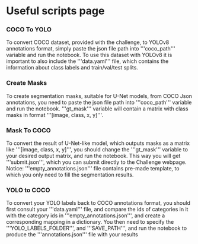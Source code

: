 # Useful scripts page

### COCO To YOLO

To convert COCO dataset, provided with the challenge, to YOLOv8 annotations format, simply paste the json file path into '''coco_path''' variable and run the notebook. To use this dataset with YOLOv8 it is important to also include the '''data.yaml''' file, which contains the information about class labels and train/val/test splits.

### Create Masks

To create segmentation masks, suitable for U-Net models, from COCO Json annotations, you need to paste the json file path into '''coco_path''' variable and run the notebook. '''gt_mask''' variable will contain a matrix with class masks in format '''[image, class, x, y]'''.

### Mask To COCO

To convert the result of U-Net-like model, which outputs masks as a matrix like '''[image, class, x, y]''', you should change the '''gt_mask''' variable to your desired output matrix, and run the notebook. This way you will get '''submit.json''', which you can submit directly to the Challenge webpage. Notice: '''empty_annotations.json''' file contains pre-made template, to which you only need to fill the segmentation results.

### YOLO to COCO

To convert your YOLO labels back to COCO annotations format, you should first consult your '''data.yaml''' file, and compare the ids of categories in it with the category ids in '''empty_annotations.json''', and create a corresponding mapping in a dictionary. You then need to specify the '''YOLO_LABELS_FOLDER''', and '''SAVE_PATH''', and run the notebook to produce the '''annotations.json''' file with your results